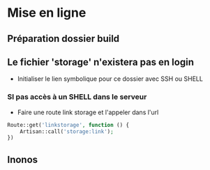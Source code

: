 # Mise en ligne

## Préparation dossier build

## Le fichier 'storage' n'existera pas en login

- Initialiser le lien symbolique pour ce dossier avec SSH ou SHELL

### SI pas accès à un SHELL dans le serveur

- Faire une route link storage et l'appeler dans l'url

```php
Route::get('linkstorage', function () {
    Artisan::call('storage:link');
})
```

## Inonos

